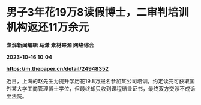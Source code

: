# 男子3年花19万8读假博士，二审判培训机构返还11万余元
**澎湃新闻编辑 马潇 素材来源 网络综合**

**2023-10-16 10:04**

**https://m.thepaper.cn/detail/24948352**

近日，上海的赵先生为提升学历花19.8万报名参加某公司培训，约定读完可获取国外某大学工商管理博士学位，但最终却只收到课程结业证书，最终双方交涉不成诉至法院。